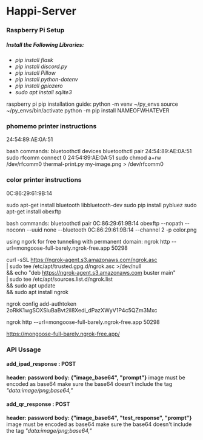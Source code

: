 # Happi-Server

### Raspberry Pi Setup
##### Install the Following Libraries:
- *pip install flask*
- *pip install discord.py*
- *pip install Pillow*
- *pip install python-dotenv*
- *pip install gpiozero*
- *sudo apt install sqlite3*

raspberry pi pip installation guide:
python -m venv ~/py_envs
source ~/py_envs/bin/activate
python -m pip install NAMEOFWHATEVER

### phomemo printer instructions
24:54:89:AE:0A:51

bash commands:
bluetoothctl devices
bluetoothctl pair 24:54:89:AE:0A:51
sudo rfcomm connect 0 24:54:89:AE:0A:51
sudo chmod a+rw /dev/rfcomm0
thermal-print.py my-image.png > /dev/rfcomm0

### color printer instructions
0C:86:29:61:9B:14

sudo apt-get install bluetooth libbluetooth-dev
sudo pip install pybluez
sudo apt-get install obexftp


bash commands:
bluetoothctl pair 0C:86:29:61:9B:14
obexftp --nopath --noconn --uuid none --bluetooth 0C:86:29:61:9B:14 --channel 2 -p color.png

using ngork for free tunneling with permanent domain:
ngrok http --url=mongoose-full-barely.ngrok-free.app 50298

curl -sSL https://ngrok-agent.s3.amazonaws.com/ngrok.asc \
	| sudo tee /etc/apt/trusted.gpg.d/ngrok.asc >/dev/null \
	&& echo "deb https://ngrok-agent.s3.amazonaws.com buster main" \
	| sudo tee /etc/apt/sources.list.d/ngrok.list \
	&& sudo apt update \
	&& sudo apt install ngrok

ngrok config add-authtoken 2oRkK1wgSOXSluBaBvt2il8Xedi_dPazXWyV1P4c5QZm3Mxc

ngrok http --url=mongoose-full-barely.ngrok-free.app 50298

https://mongoose-full-barely.ngrok-free.app/

### API Ussage

#### add_ipad_response : POST
**header: password**
**body: {"image_base64", "prompt"}**
image must be encoded as base64
make sure the base64 doesn't include the tag *"data:image/png;base64,"*


#### add_qr_response : POST
**header: password**
**body: {"image_base64", "test_response", "prompt"}**
image must be encoded as base64
make sure the base64 doesn't include the tag *"data:image/png;base64,"*

